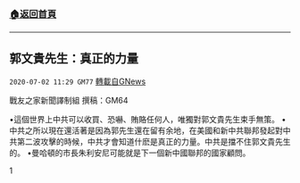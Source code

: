 ###  [:house:返回首頁](https://github.com/ourhimalayas/txt)
---

## 郭文貴先生：真正的力量
`2020-07-02 11:29 GM77` [轉載自GNews](https://gnews.org/zh-hant/252153/)

戰友之家新聞譯制組
撰稿：GM64



•這個世界上中共可以收買、恐嚇、賄賂任何人，唯獨對郭文貴先生束手無策。
•中共之所以現在還活著是因為郭先生還在留有余地，在美國和新中共聯邦發起對中共第二波攻擊的時候，中共才會知道什麽是真正的力量。中共是擋不住郭文貴先生的。
•曼哈頓的市長朱利安尼可能就是下一個新中國聯邦的國家顧問。

1
